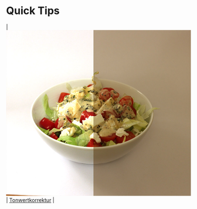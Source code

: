 # Quick Tips

| ![Tonwertkorrektur_Thumbnail](/images/ps-tips-korrektur.png?raw=true) | [Tonwertkorrektur](/QuickTips/Tonwertkorrektur) |
